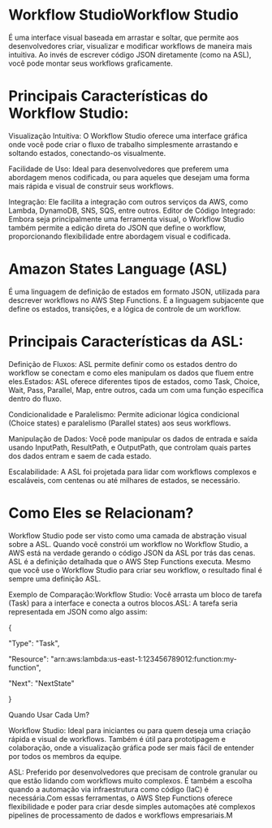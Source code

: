# Workflow StudioWorkflow Studio 
  É uma interface visual baseada em arrastar e soltar, que permite aos desenvolvedores criar, visualizar e modificar workflows de maneira mais intuitiva. Ao invés de escrever código JSON diretamente (como na ASL), você pode montar seus workflows graficamente.

# Principais Características do Workflow Studio:
  Visualização Intuitiva: O Workflow Studio oferece uma interface gráfica onde você pode criar o fluxo de trabalho simplesmente arrastando
e soltando estados, conectando-os visualmente.

Facilidade de Uso: Ideal para desenvolvedores que preferem uma abordagem menos codificada, ou para aqueles que desejam uma forma mais
rápida e visual de construir seus workflows.

Integração: Ele facilita a integração com outros serviços da AWS, como Lambda, DynamoDB, SNS, SQS, entre outros.
Editor de Código Integrado: Embora seja principalmente uma ferramenta visual, o Workflow Studio também permite a edição direta do JSON que define o workflow, proporcionando 
flexibilidade entre abordagem visual e codificada.

# Amazon States Language (ASL)
É uma linguagem de definição de estados em formato JSON,
utilizada para descrever workflows no AWS Step Functions. É a linguagem subjacente que define os estados, transições, e a lógica de controle de um workflow.

# Principais Características da ASL:
Definição de Fluxos: ASL permite definir como os estados dentro do workflow se conectam e como eles manipulam os dados que fluem entre eles.Estados: ASL oferece diferentes tipos de estados, como Task, Choice, Wait, Pass, Parallel, Map, entre outros, cada um com uma função específica dentro do fluxo.

Condicionalidade e Paralelismo: Permite adicionar lógica condicional (Choice states) e paralelismo (Parallel states) aos seus workflows.

Manipulação de Dados: Você pode manipular os dados de entrada e saída usando InputPath, ResultPath, e OutputPath, que controlam quais partes dos dados entram e saem de cada estado.

Escalabilidade: A ASL foi projetada para lidar com workflows complexos e escaláveis, com centenas ou até milhares de estados, se necessário.

# Como Eles se Relacionam?
  Workflow Studio pode ser visto como uma camada de abstração visual sobre a ASL. Quando você constrói um workflow no Workflow Studio, a AWS está na verdade gerando o código JSON da ASL por trás das cenas.
  ASL é a definição detalhada que o AWS Step Functions executa. Mesmo que você use o Workflow Studio para criar seu workflow, o resultado final é sempre uma definição ASL.
  
  Exemplo de Comparação:Workflow Studio: Você arrasta um bloco de tarefa (Task) para a interface e conecta a outros blocos.ASL: A tarefa seria representada em JSON como algo assim:
  
  {
  
  "Type": "Task",
  
  "Resource": "arn:aws:lambda:us-east-1:123456789012:function:my-function",
  
  "Next": "NextState"
  
  }
  
Quando Usar Cada Um?

Workflow Studio: Ideal para iniciantes ou para quem deseja uma criação rápida e visual de workflows. Também é útil para prototipagem e colaboração, onde a visualização gráfica pode ser mais fácil de entender por todos os membros da equipe.

ASL: Preferido por desenvolvedores que precisam de controle granular ou que estão lidando com workflows muito complexos. É também a escolha quando a automação via infraestrutura como código (IaC) é necessária.Com essas ferramentas, o AWS Step Functions oferece flexibilidade e poder para criar desde simples automações até complexos pipelines de processamento de dados e workflows empresariais.M
